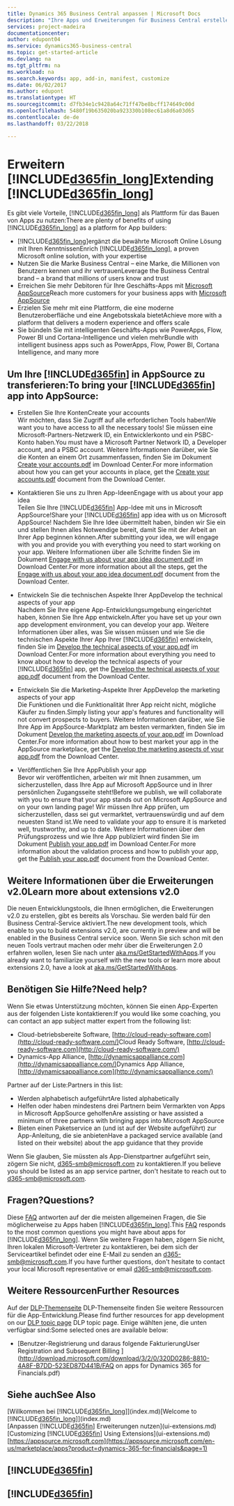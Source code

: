 ```yaml
---
title: Dynamics 365 Business Central anpassen | Microsoft Docs
description: "Ihre Apps und Erweiterungen für Business Central erstellen, anzeigen und fördern"
services: project-madeira
documentationcenter: 
author: edupont04
ms.service: dynamics365-business-central
ms.topic: get-started-article
ms.devlang: na
ms.tgt_pltfrm: na
ms.workload: na
ms.search.keywords: app, add-in, manifest, customize
ms.date: 06/02/2017
ms.author: edupont
ms.translationtype: HT
ms.sourcegitcommit: d7fb34e1c9428a64c71ff47be8bcff174649c00d
ms.openlocfilehash: 5480f19b635020ba923330b108ec61a8d6a03d65
ms.contentlocale: de-de
ms.lasthandoff: 03/22/2018

---
```

# <a name="extending-included365finlongincludesd365finlongmdmd"></a><span data-ttu-id="cc292-103">Erweitern [!INCLUDE[d365fin_long](includes/d365fin_long_md.md)]</span><span class="sxs-lookup"><span data-stu-id="cc292-103">Extending [!INCLUDE[d365fin_long](includes/d365fin_long_md.md)]</span></span>
<span data-ttu-id="cc292-104">Es gibt viele Vorteile, [!INCLUDE[d365fin_long](includes/d365fin_long_md.md)] als Plattform für das Bauen von Apps zu nutzen:</span><span class="sxs-lookup"><span data-stu-id="cc292-104">There are plenty of benefits of using [!INCLUDE[d365fin_long](includes/d365fin_long_md.md)] as a platform for App builders:</span></span>

* <span data-ttu-id="cc292-105">[!INCLUDE[d365fin_long](includes/d365fin_long_md.md)]ergänzt die bewährte Microsoft Online Lösung mit Ihren Kenntnissen</span><span class="sxs-lookup"><span data-stu-id="cc292-105">Enrich [!INCLUDE[d365fin_long](includes/d365fin_long_md.md)], a proven Microsoft online solution, with your expertise</span></span>  
* <span data-ttu-id="cc292-106">Nutzen Sie die Marke Business Central – eine Marke, die Millionen von Benutzern kennen und ihr vertrauen</span><span class="sxs-lookup"><span data-stu-id="cc292-106">Leverage the Business Central brand – a brand that millions of users know and trust</span></span>  
* <span data-ttu-id="cc292-107">Erreichen Sie mehr Debitoren für Ihre Geschäfts-Apps mit [Microsoft AppSource](https://appsource.microsoft.com/)</span><span class="sxs-lookup"><span data-stu-id="cc292-107">Reach more customers for your business apps with [Microsoft AppSource](https://appsource.microsoft.com/)</span></span>  
* <span data-ttu-id="cc292-108">Erzielen Sie mehr mit eine Plattform, die eine moderne Benutzeroberfläche und eine Angebotsskala bietet</span><span class="sxs-lookup"><span data-stu-id="cc292-108">Achieve more with a platform that delivers a modern experience and offers scale</span></span>  
* <span data-ttu-id="cc292-109">Sie bündeln Sie mit intelligenten Geschäfts-Apps wie PowerApps, Flow, Power BI und Cortana-Intelligence und vielen mehr</span><span class="sxs-lookup"><span data-stu-id="cc292-109">Bundle with intelligent business apps such as PowerApps, Flow, Power BI, Cortana Intelligence, and many more</span></span>  

## <a name="to-bring-your-included365finincludesd365finmdmd-app-into-appsource"></a><span data-ttu-id="cc292-110">Um Ihre [!INCLUDE[d365fin](includes/d365fin_md.md)] in AppSource zu transferieren:</span><span class="sxs-lookup"><span data-stu-id="cc292-110">To bring your [!INCLUDE[d365fin](includes/d365fin_md.md)] app into AppSource:</span></span>
+ <span data-ttu-id="cc292-111">Erstellen Sie Ihre Konten</span><span class="sxs-lookup"><span data-stu-id="cc292-111">Create your accounts</span></span>  
<span data-ttu-id="cc292-112">Wir möchten, dass Sie Zugriff auf alle erforderlichen Tools haben!</span><span class="sxs-lookup"><span data-stu-id="cc292-112">We want you to have access to all the necessary tools!</span></span> <span data-ttu-id="cc292-113">Sie müssen eine Microsoft-Partners-Netzwerk ID, ein Entwicklerkonto und ein PSBC-Konto haben.</span><span class="sxs-lookup"><span data-stu-id="cc292-113">You must have a Microsoft Partner Network ID, a Developer account, and a PSBC account.</span></span>
<span data-ttu-id="cc292-114">Weitere Informationen darüber, wie Sie die Konten an einem Ort zusammenfassen, finden Sie im Dokument [Create your accounts.pdf](https://go.microsoft.com/fwlink/?linkid=841514) im Download Center.</span><span class="sxs-lookup"><span data-stu-id="cc292-114">For more information about how you can get your accounts in place, get the [Create your accounts.pdf](https://go.microsoft.com/fwlink/?linkid=841514) document from the Download Center.</span></span>

+ <span data-ttu-id="cc292-115">Kontaktieren Sie uns zu Ihren App-Ideen</span><span class="sxs-lookup"><span data-stu-id="cc292-115">Engage with us about your app idea</span></span>  
<span data-ttu-id="cc292-116">Teilen Sie Ihre [!INCLUDE[d365fin](includes/d365fin_md.md)] App-Idee mit uns in Microsoft AppSource!</span><span class="sxs-lookup"><span data-stu-id="cc292-116">Share your [!INCLUDE[d365fin](includes/d365fin_md.md)] app idea with us on Microsoft AppSource!</span></span> <span data-ttu-id="cc292-117">Nachdem Sie Ihre Idee übermittelt haben, binden wir Sie ein und stellen Ihnen alles Notwendige bereit, damit Sie mit der Arbeit an Ihrer App beginnen können.</span><span class="sxs-lookup"><span data-stu-id="cc292-117">After submitting your idea, we will engage with you and provide you with everything you need to start working on your app.</span></span>
<span data-ttu-id="cc292-118">Weitere Informationen über alle Schritte finden Sie im Dokument [Engage with us about your app idea document.pdf](https://go.microsoft.com/fwlink/?linkid=841515) im Download Center.</span><span class="sxs-lookup"><span data-stu-id="cc292-118">For more information about all the steps, get the [Engage with us about your app idea document.pdf](https://go.microsoft.com/fwlink/?linkid=841515) document from the Download Center.</span></span>

+ <span data-ttu-id="cc292-119">Entwickeln Sie die technischen Aspekte Ihrer App</span><span class="sxs-lookup"><span data-stu-id="cc292-119">Develop the technical aspects of your app</span></span>    
<span data-ttu-id="cc292-120">Nachdem Sie Ihre eigene App-Entwicklungsumgebung eingerichtet haben, können Sie Ihre App entwickeln.</span><span class="sxs-lookup"><span data-stu-id="cc292-120">After you have set up your own app development environment, you can develop your app.</span></span>
<span data-ttu-id="cc292-121">Weitere Informationen über alles, was Sie wissen müssen und wie Sie die technischen Aspekte Ihrer App Ihrer [!INCLUDE[d365fin](includes/d365fin_md.md)] entwickeln, finden Sie im [Develop the technical aspects of your app.pdf](https://go.microsoft.com/fwlink/?linkid=841516) im Download Center.</span><span class="sxs-lookup"><span data-stu-id="cc292-121">For more information about everything you need to know about how to develop the technical aspects of your [!INCLUDE[d365fin](includes/d365fin_md.md)] app, get the [Develop the technical aspects of your app.pdf](https://go.microsoft.com/fwlink/?linkid=841516) document from the Download Center.</span></span>

+ <span data-ttu-id="cc292-122">Entwickeln Sie die Marketing-Aspekte Ihrer App</span><span class="sxs-lookup"><span data-stu-id="cc292-122">Develop the marketing aspects of your app</span></span>  
<span data-ttu-id="cc292-123">Die Funktionen und die Funktionalität Ihrer App reicht nicht, mögliche Käufer zu finden.</span><span class="sxs-lookup"><span data-stu-id="cc292-123">Simply listing your app's features and functionality will not convert prospects to buyers.</span></span> <span data-ttu-id="cc292-124">Weitere Informationen darüber, wie Sie Ihre App im AppSource-Marktplatz am besten vermarkten, finden Sie im Dokument [Develop the marketing aspects of your app.pdf](https://go.microsoft.com/fwlink/?linkid=841518) im Download Center.</span><span class="sxs-lookup"><span data-stu-id="cc292-124">For more information about how to best market your app in the AppSource marketplace, get the [Develop the marketing aspects of your app.pdf](https://go.microsoft.com/fwlink/?linkid=841518) from the Download Center.</span></span>

+ <span data-ttu-id="cc292-125">Veröffentlichen Sie Ihre App</span><span class="sxs-lookup"><span data-stu-id="cc292-125">Publish your app</span></span>  
<span data-ttu-id="cc292-126">Bevor wir veröffentlichen, arbeiten wir mit Ihnen zusammen, um sicherzustellen, dass Ihre App auf Microsoft AppSource und in Ihrer persönlichen Zugangsseite steht!</span><span class="sxs-lookup"><span data-stu-id="cc292-126">Before we publish, we will collaborate with you to ensure that your app stands out on Microsoft AppSource and on your own landing page!</span></span> <span data-ttu-id="cc292-127">Wir müssen Ihre App prüfen, um sicherzustellen, dass sei gut vermarktet, vertrauenswürdig und auf dem neuesten Stand ist.</span><span class="sxs-lookup"><span data-stu-id="cc292-127">We need to validate your app to ensure it is marketed well, trustworthy, and up to date.</span></span>
<span data-ttu-id="cc292-128">Weitere Informationen über den Prüfungsprozess und wie Ihre App publiziert wird finden Sie im Dokument [Publish your app.pdf](https://go.microsoft.com/fwlink/?linkid=841517) im Download Center.</span><span class="sxs-lookup"><span data-stu-id="cc292-128">For more information about the validation process and how to publish your app, get the [Publish your app.pdf](https://go.microsoft.com/fwlink/?linkid=841517) document from the Download Center.</span></span>

## <a name="learn-more-about-extensions-v20"></a><span data-ttu-id="cc292-129">Weitere Informationen über die Erweiterungen v2.0</span><span class="sxs-lookup"><span data-stu-id="cc292-129">Learn more about extensions v2.0</span></span>
<span data-ttu-id="cc292-130">Die neuen Entwicklungstools, die Ihnen ermöglichen, die Erweiterungen v2.0 zu erstellen, gibt es bereits als Vorschau. Sie werden bald für den Business Central-Service aktiviert.</span><span class="sxs-lookup"><span data-stu-id="cc292-130">The new development tools, which enable to you to build extensions v2.0, are currently in preview and will be enabled in the Business Central  service soon.</span></span> <span data-ttu-id="cc292-131">Wenn Sie sich schon mit den neuen Tools vertraut machen oder mehr über die Erweiterungen 2.0 erfahren wollen, lesen Sie nach unter [aka.ms/GetStartedWithApps](http://aka.ms/GetStartedWithApps).</span><span class="sxs-lookup"><span data-stu-id="cc292-131">If you already want to familiarize yourself with the new tools or learn more about extensions 2.0, have a look at [aka.ms/GetStartedWithApps](http://aka.ms/GetStartedWithApps).</span></span>  

## <a name="need-help"></a><span data-ttu-id="cc292-132">Benötigen Sie Hilfe?</span><span class="sxs-lookup"><span data-stu-id="cc292-132">Need help?</span></span>
<span data-ttu-id="cc292-133">Wenn Sie etwas Unterstützung möchten, können Sie einen App-Experten aus der folgenden Liste kontaktieren:</span><span class="sxs-lookup"><span data-stu-id="cc292-133">If you would like some coaching, you can contact an app subject matter expert from the following list:</span></span>

* <span data-ttu-id="cc292-134">Cloud-betriebsbereite Software, [http://cloud-ready-software.com](http://cloud-ready-software.com/)</span><span class="sxs-lookup"><span data-stu-id="cc292-134">Cloud Ready Software, [http://cloud-ready-software.com](http://cloud-ready-software.com/)</span></span>  
* <span data-ttu-id="cc292-135">Dynamics-App Alliance, [http://dynamicsappalliance.com](http://dynamicsappalliance.com/)</span><span class="sxs-lookup"><span data-stu-id="cc292-135">Dynamics App Alliance, [http://dynamicsappalliance.com](http://dynamicsappalliance.com/)</span></span>

<span data-ttu-id="cc292-136">Partner auf der Liste:</span><span class="sxs-lookup"><span data-stu-id="cc292-136">Partners in this list:</span></span>

* <span data-ttu-id="cc292-137">Werden alphabetisch aufgeführt</span><span class="sxs-lookup"><span data-stu-id="cc292-137">Are listed alphabetically</span></span>  
* <span data-ttu-id="cc292-138">Helfen oder haben mindestens drei Partnern beim Vermarkten von Apps in Microsoft AppSource geholfen</span><span class="sxs-lookup"><span data-stu-id="cc292-138">Are assisting or have assisted a minimum of three partners with bringing apps into Microsoft AppSource</span></span>  
* <span data-ttu-id="cc292-139">Bieten einen Paketservice an (und ist auf der Website aufgeführt) zur App-Anleitung, die sie anbieten</span><span class="sxs-lookup"><span data-stu-id="cc292-139">Have a packaged service available (and listed on their website) about the app guidance that they provide</span></span>  

<span data-ttu-id="cc292-140">Wenn Sie glauben, Sie müssten als App-Dienstpartner aufgeführt sein, zögern Sie nicht, [d365-smb@microsoft.com](mailto:d365-smb@microsoft.com) zu kontaktieren.</span><span class="sxs-lookup"><span data-stu-id="cc292-140">If you believe you should be listed as an app service partner, don't hesitate to reach out to [d365-smb@microsoft.com](mailto:d365-smb@microsoft.com).</span></span>

## <a name="questions"></a><span data-ttu-id="cc292-141">Fragen?</span><span class="sxs-lookup"><span data-stu-id="cc292-141">Questions?</span></span>
<span data-ttu-id="cc292-142">Diese [FAQ](https://go.microsoft.com/fwlink/?linkid=841520) antworten auf der die meisten allgemeinen Fragen, die Sie möglicherweise zu Apps haben [!INCLUDE[d365fin_long](includes/d365fin_long_md.md)].</span><span class="sxs-lookup"><span data-stu-id="cc292-142">This [FAQ](https://go.microsoft.com/fwlink/?linkid=841520) responds to the most common questions you might have about apps for [!INCLUDE[d365fin_long](includes/d365fin_long_md.md)].</span></span> <span data-ttu-id="cc292-143">Wenn Sie weitere Fragen haben, zögern Sie nicht, Ihren lokalen Microsoft-Vertreter zu kontaktieren, bei dem sich der Serviceartikel befindet oder eine E-Mail zu senden an [d365-smb@microsoft.com](mailto:d365-smb@microsoft.com).</span><span class="sxs-lookup"><span data-stu-id="cc292-143">If you have further questions, don't hesitate to contact your local Microsoft representative or email [d365-smb@microsoft.com](mailto:d365-smb@microsoft.com).</span></span>

## <a name="further-resources"></a><span data-ttu-id="cc292-144">Weitere Ressourcen</span><span class="sxs-lookup"><span data-stu-id="cc292-144">Further Resources</span></span>
<span data-ttu-id="cc292-145">Auf der [DLP-Themenseite](https://mbspartner.microsoft.com/BFI/Topic/76) DLP-Themenseite finden Sie weitere Ressourcen für die App-Entwicklung.</span><span class="sxs-lookup"><span data-stu-id="cc292-145">Please find further resources for app development on our [DLP topic page](https://mbspartner.microsoft.com/BFI/Topic/76) DLP topic page.</span></span> <span data-ttu-id="cc292-146">Einige wählten jene, die unten verfügbar sind:</span><span class="sxs-lookup"><span data-stu-id="cc292-146">Some selected ones are available below:</span></span>
-   [<span data-ttu-id="cc292-147">Benutzer-Registrierung und daraus folgende Fakturierung</span><span class="sxs-lookup"><span data-stu-id="cc292-147">User Registration and Subsequent Billing </span></span>](http://download.microsoft.com/download/3/2/0/320D0286-8810-4A8F-B7DD-523ED87D441B/FAQ on apps for Dynamics 365 for Financials.pdf)



## <a name="see-also"></a><span data-ttu-id="cc292-148">Siehe auch</span><span class="sxs-lookup"><span data-stu-id="cc292-148">See Also</span></span>
<span data-ttu-id="cc292-149">[Willkommen bei [!INCLUDE[d365fin_long](includes/d365fin_long_md.md)]](index.md)</span><span class="sxs-lookup"><span data-stu-id="cc292-149">[Welcome to [!INCLUDE[d365fin_long](includes/d365fin_long_md.md)]](index.md)</span></span>  
<span data-ttu-id="cc292-150">[Anpassen [!INCLUDE[d365fin](includes/d365fin_md.md)] Erweiterungen nutzen](ui-extensions.md)</span><span class="sxs-lookup"><span data-stu-id="cc292-150">[Customizing [!INCLUDE[d365fin](includes/d365fin_md.md)] Using Extensions](ui-extensions.md)</span></span>  
[https://appsource.microsoft.com](https://appsource.microsoft.com/en-us/marketplace/apps?product=dynamics-365-for-financials&page=1)  

## [!INCLUDE[d365fin](includes/free_trial_md.md)]  
## [!INCLUDE[d365fin](includes/training_link_md.md)]

